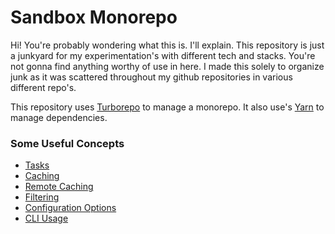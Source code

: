 # Sandbox Monorepo

Hi! You're probably wondering what this is. I'll explain. This repository is just a junkyard for my experimentation's with different
tech and stacks. You're not gonna find anything worthy of use in here. I made this solely to organize junk as it was scattered throughout my github repositories in various different repo's.

This repository uses [Turborepo](https://turbo.build/repo) to manage a monorepo. It also use's [Yarn](https://classic.yarnpkg.com/)
to manage dependencies. 


### Some Useful Concepts

- [Tasks](https://turbo.build/repo/docs/core-concepts/monorepos/running-tasks)
- [Caching](https://turbo.build/repo/docs/core-concepts/caching)
- [Remote Caching](https://turbo.build/repo/docs/core-concepts/remote-caching)
- [Filtering](https://turbo.build/repo/docs/core-concepts/monorepos/filtering)
- [Configuration Options](https://turbo.build/repo/docs/reference/configuration)
- [CLI Usage](https://turbo.build/repo/docs/reference/command-line-reference)
